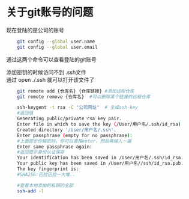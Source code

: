 # 关于git账号的问题

现在登陆的是公司的账号

``` bash
    git config --global user.name
    git config --global user.email
```

通过这两个命令可以查看登陆的git账号

添加密钥的时候访问不到 .ssh文件  
通过 open ./.ssh 就可以打开该文件了

``` bash
    git remote add {仓库名} {仓库链接} #添加远程仓库
    git remote remove {仓库名}  #可以删除某个链接的远程仓库

```

```bash
    ssh-keygent -t rsa -C "公司网址"  # 生成ssh-key
    #返回值
    Generating public/private rsa key pair.
    Enter file in which to save the key (/User/用户名/.ssh/id_rsa)
    Created directory '/User/用户名/.ssh'.
    Enter passphrase (empty for no passphrase):
    #上面提示你输密码，你可以直接enter，然后再输入一遍
    Enter same passphrase again:
    #返回提示身份认证保存
    Your identification has been saved in /User/用户名/.ssh/id_rsa.
    Your public key has been saved in /User/用户名//ssh/id_rsa.pub.
    The key fingerprint is:
    #SHA256:巴拉巴拉一大堆..

    #查看本地添加的私钥的全部
    ssh-add -l
```
